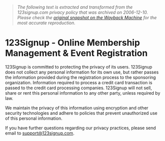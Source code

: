 > *The following text is extracted and transformed from the 123signup.com privacy policy that was archived on 2006-12-10. Please check the [original snapshot on the Wayback Machine](https://web.archive.org/web/20061210114929id_/http%3A//123signup.com/corp/library/company.asp%3Furl%3Dpolicy) for the most accurate reproduction.*

# 123Signup - Online Membership Management & Event Registration

123Signup is committed to protecting the privacy of its users. 123Signup does not collect any personal information for its own use, but rather passes the information provided during the registration process to the sponsoring organization. Information required to process a credit card transaction is passed to the credit card processing companies. 123Signup will not sell, share or rent this personal information to any other party, unless required by law. 

We maintain the privacy of this information using encryption and other security technologies and adhere to policies that prevent unauthorized use of this personal information. 

If you have further questions regarding our privacy practices, please send email to [support@123signup.com](mailto:support@123signup.com). 
